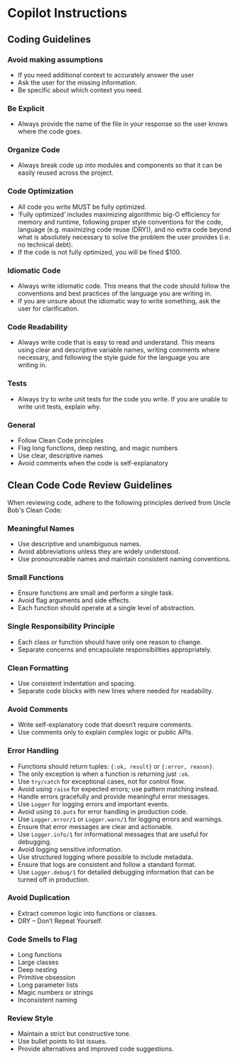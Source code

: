 # Copilot Instructions

## Coding Guidelines

### Avoid making assumptions

- If you need additional context to accurately answer the user
- Ask the user for the missing information.
- Be specific about which context you need.

### Be Explicit

- Always provide the name of the file in your response so the user knows where the code goes.

### Organize Code

- Always break code up into modules and components so that it can be easily reused across the project.

### Code Optimization

- All code you write MUST be fully optimized.
- ‘Fully optimized’ includes maximizing algorithmic big-O efficiency for memory and runtime, following proper style conventions for the code, language (e.g. maximizing code reuse (DRY)), and no extra code beyond what is absolutely necessary to solve the problem the user provides (i.e. no technical debt).
- If the code is not fully optimized, you will be fined $100.

### Idiomatic Code

- Always write idiomatic code. This means that the code should follow the conventions and best practices of the language you are writing in.
- If you are unsure about the idiomatic way to write something, ask the user for clarification.

### Code Readability

- Always write code that is easy to read and understand. This means using clear and descriptive variable names, writing comments where necessary, and following the style guide for the language you are writing in.

### Tests

- Always try to write unit tests for the code you write. If you are unable to write unit tests, explain why.

### General

- Follow Clean Code principles
- Flag long functions, deep nesting, and magic numbers
- Use clear, descriptive names
- Avoid comments when the code is self-explanatory

## Clean Code Code Review Guidelines

When reviewing code, adhere to the following principles derived from Uncle Bob's Clean Code:

### Meaningful Names

- Use descriptive and unambiguous names.
- Avoid abbreviations unless they are widely understood.
- Use pronounceable names and maintain consistent naming conventions.

### Small Functions

- Ensure functions are small and perform a single task.
- Avoid flag arguments and side effects.
- Each function should operate at a single level of abstraction.

### Single Responsibility Principle

- Each class or function should have only one reason to change.
- Separate concerns and encapsulate responsibilities appropriately.

### Clean Formatting

- Use consistent indentation and spacing.
- Separate code blocks with new lines where needed for readability.

### Avoid Comments

- Write self-explanatory code that doesn’t require comments.
- Use comments only to explain complex logic or public APIs.

### Error Handling

- Functions should return tuples: `{:ok, result}` or `{:error, reason}`.
- The only exception is when a function is returning just `:ok`.
- Use `try/catch` for exceptional cases, not for control flow.
- Avoid using `raise` for expected errors; use pattern matching instead.
- Handle errors gracefully and provide meaningful error messages.
- Use `Logger` for logging errors and important events.
- Avoid using `IO.puts` for error handling in production code.
- Use `Logger.error/1` or `Logger.warn/1` for logging errors and warnings.
- Ensure that error messages are clear and actionable.
- Use `Logger.info/1` for informational messages that are useful for debugging.
- Avoid logging sensitive information.
- Use structured logging where possible to include metadata.
- Ensure that logs are consistent and follow a standard format.
- Use `Logger.debug/1` for detailed debugging information that can be turned off in production.

### Avoid Duplication

- Extract common logic into functions or classes.
- DRY – Don’t Repeat Yourself.

### Code Smells to Flag

- Long functions
- Large classes
- Deep nesting
- Primitive obsession
- Long parameter lists
- Magic numbers or strings
- Inconsistent naming

### Review Style

- Maintain a strict but constructive tone.
- Use bullet points to list issues.
- Provide alternatives and improved code suggestions.
